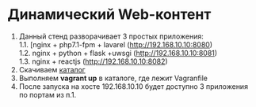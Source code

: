 # Динамический Web-контент    
1. Данный стенд разворачивает 3 простых приложения:    
    1.1. [nginx + php7.1-fpm + lavarel (http://192.168.10.10:8080)       
    1.2. nginx + python + flask +uwsgi (http://192.168.10.10:8081)    
    1.3. nginx + reactjs (http://192.168.10.10:8082)    
2. Скачиваем [каталог](./28-dynamic-web)    
3. Выполняем **vagrant up** в каталоге, где лежит Vagranfile    
4. После запуска на хосте 192.168.10.10 будет доступно 3 приложения по портам из п.1.
